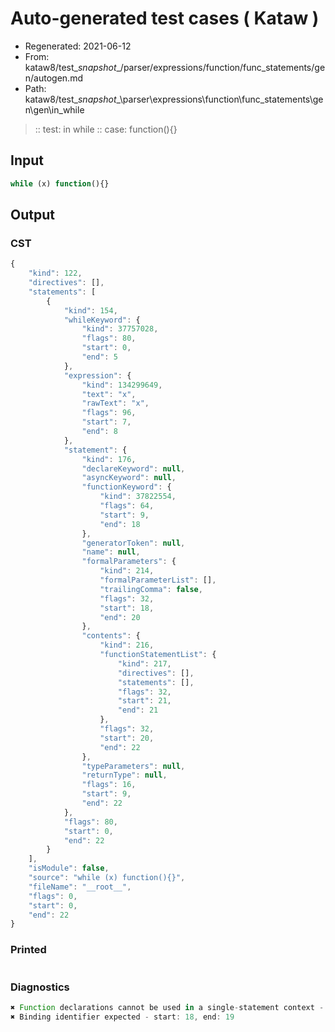 # Auto-generated test cases ( Kataw )
- Regenerated: 2021-06-12
- From: kataw8/test\__snapshot__/parser/expressions/function/func_statements/gen/autogen.md
- Path: kataw8/test\__snapshot__\parser\expressions\function\func_statements\gen\gen\in_while
> :: test: in while
> :: case: function(){}
## Input

`````js
while (x) function(){}
`````
## Output

### CST

```javascript
{
    "kind": 122,
    "directives": [],
    "statements": [
        {
            "kind": 154,
            "whileKeyword": {
                "kind": 37757028,
                "flags": 80,
                "start": 0,
                "end": 5
            },
            "expression": {
                "kind": 134299649,
                "text": "x",
                "rawText": "x",
                "flags": 96,
                "start": 7,
                "end": 8
            },
            "statement": {
                "kind": 176,
                "declareKeyword": null,
                "asyncKeyword": null,
                "functionKeyword": {
                    "kind": 37822554,
                    "flags": 64,
                    "start": 9,
                    "end": 18
                },
                "generatorToken": null,
                "name": null,
                "formalParameters": {
                    "kind": 214,
                    "formalParameterList": [],
                    "trailingComma": false,
                    "flags": 32,
                    "start": 18,
                    "end": 20
                },
                "contents": {
                    "kind": 216,
                    "functionStatementList": {
                        "kind": 217,
                        "directives": [],
                        "statements": [],
                        "flags": 32,
                        "start": 21,
                        "end": 21
                    },
                    "flags": 32,
                    "start": 20,
                    "end": 22
                },
                "typeParameters": null,
                "returnType": null,
                "flags": 16,
                "start": 9,
                "end": 22
            },
            "flags": 80,
            "start": 0,
            "end": 22
        }
    ],
    "isModule": false,
    "source": "while (x) function(){}",
    "fileName": "__root__",
    "flags": 0,
    "start": 0,
    "end": 22
}
```

### Printed

```javascript

```

### Diagnostics

```javascript
✖ Function declarations cannot be used in a single-statement context - start: 9, end: 18
✖ Binding identifier expected - start: 18, end: 19

```

